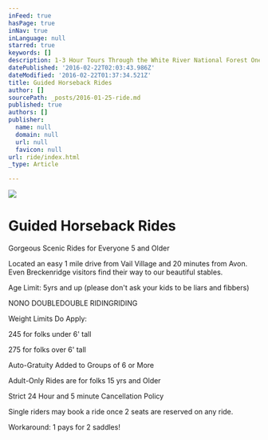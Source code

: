 ```yaml
---
inFeed: true
hasPage: true
inNav: true
inLanguage: null
starred: true
keywords: []
description: 1-3 Hour Tours Through the White River National Forest One Mile from Vail
datePublished: '2016-02-22T02:03:43.986Z'
dateModified: '2016-02-22T01:37:34.521Z'
title: Guided Horseback Rides
author: []
sourcePath: _posts/2016-01-25-ride.md
published: true
authors: []
publisher:
  name: null
  domain: null
  url: null
  favicon: null
url: ride/index.html
_type: Article

---
```

![](https://the-grid-user-content.s3-us-west-2.amazonaws.com/a099fdc8-ae34-4a02-8352-469c9d79c02f.jpg)

# Guided Horseback Rides

Gorgeous Scenic Rides for Everyone 5 and Older

Located an easy 1 mile drive from Vail Village and 20 minutes from Avon.  Even Breckenridge visitors find their way to our beautiful stables.  

Age Limit: 5yrs and up    (please don't ask your kids to be liars and fibbers)

NONO DOUBLEDOUBLE RIDINGRIDING

Weight Limits Do Apply:   

245 for folks under 6' tall

275 for folks over 6' tall

Auto-Gratuity Added to Groups of 6 or More

Adult-Only Rides are for folks 15 yrs and Older

Strict 24 Hour and 5 minute Cancellation Policy

Single riders may book a ride once 2 seats are reserved on any ride.

Workaround: 1 pays for 2 saddles!